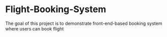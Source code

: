 # Flight-Booking-System
The goal of this project is to demonstrate front-end-based booking system where users can book flight
